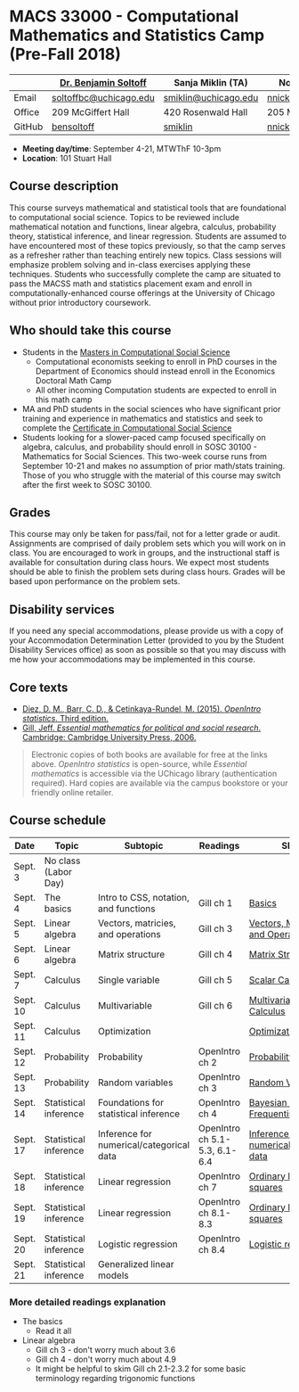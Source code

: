 # MACS 33000 - Computational Mathematics and Statistics Camp (Pre-Fall 2018)

|  | [Dr. Benjamin Soltoff](http://www.bensoltoff.com/) | Sanja Miklin (TA) | Nora Nickels (TA) |
|--------|----------------------------------------------------|----------------------|-----------------------------------------|
| Email | soltoffbc@uchicago.edu | smiklin@uchicago.edu | nnickels@uchicago.edu |
| Office | 209 McGiffert Hall | 420 Rosenwald Hall | 205 McGiffert Hall |
| GitHub | [bensoltoff](https://github.com/bensoltoff) | [smiklin](https://github.com/smiklin) | [nnickels](https://github.com/nnickels) |

* **Meeting day/time**: September 4-21, MTWThF 10-3pm
* **Location**: 101 Stuart Hall

## Course description

This course surveys mathematical and statistical tools that are foundational to computational social science. Topics to be reviewed include mathematical notation and functions, linear algebra, calculus, probability theory, statistical inference, and linear regression. Students are assumed to have encountered most of these topics previously, so that the camp serves as a refresher rather than teaching entirely new topics. Class sessions will emphasize problem solving and in-class exercises applying these techniques. Students who successfully complete the camp are situated to pass the MACSS math and statistics placement exam and enroll in computationally-enhanced course offerings at the University of Chicago without prior introductory coursework.

## Who should take this course

* Students in the [Masters in Computational Social Science](https://macss.uchicago.edu/)
    * Computational economists seeking to enroll in PhD courses in the Department of Economics should instead enroll in the Economics Doctoral Math Camp
    * All other incoming Computation students are expected to enroll in this math camp
* MA and PhD students in the social sciences who have significant prior training and experience in mathematics and statistics and seek to complete the [Certificate in Computational Social Science](https://macss.uchicago.edu/content/certificate-current-students)
* Students looking for a slower-paced camp focused specifically on algebra, calculus, and probability should enroll in SOSC 30100 - Mathematics for Social Sciences. This two-week course runs from September 10-21 and makes no assumption of prior math/stats training. Those of you who struggle with the material of this course may switch after the first week to SOSC 30100.

## Grades

This course may only be taken for pass/fail, not for a letter grade or audit. Assignments are comprised of daily problem sets which you will work on in class. You are encouraged to work in groups, and the instructional staff is available for consultation during class hours. We expect most students should be able to finish the problem sets during class hours. Grades will be based upon performance on the problem sets.

## Disability services

If you need any special accommodations, please provide us with a copy of your Accommodation Determination Letter (provided to you by the Student Disability Services office) as soon as possible so that you may discuss with me how your accommodations may be implemented in this course.

## Core texts

* [Diez, D. M., Barr, C. D., & Cetinkaya-Rundel, M. (2015). *OpenIntro statistics*. Third edition.](https://www.openintro.org/stat/textbook.php?stat_book=os)
* [Gill, Jeff. *Essential mathematics for political and social research*. Cambridge: Cambridge University Press, 2006.](https://doi-org.proxy.uchicago.edu/10.1017/CBO9780511606656)

> Electronic copies of both books are available for free at the links above. *OpenIntro statistics* is open-source, while *Essential mathematics* is accessible via the UChicago library (authentication required). Hard copies are available via the campus bookstore or your friendly online retailer.

## Course schedule

| Date | Topic | Subtopic | Readings | Slides | Assignment |
|----------|-----------------------|---------------------------------------|----------------|--------------------------------------------------------------------------------------------------------------------|------------|
| Sept. 3 | No class (Labor Day) |  |  |  |  |
| Sept. 4 | The basics | Intro to CSS, notation, and functions | Gill ch 1 | [Basics](https://math-camp.github.io/basics-slides.html) | [PS1](problem-sets/basics-ps.pdf) |
| Sept. 5 | Linear algebra | Vectors, matricies, and operations | Gill ch 3 | [Vectors, Matricies, and Operations](https://math-camp.github.io/vectors-slides.html) | [PS2](problem-sets/vectors-ps.pdf) |
| Sept. 6 | Linear algebra | Matrix structure | Gill ch 4 | [Matrix Structure](https://math-camp.github.io/matrix-structure-slides.html) | [PS3](problem-sets/matrix-structure-ps.pdf) |
| Sept. 7 | Calculus | Single variable | Gill ch 5 | [Scalar Calculus](https://math-camp.github.io/single-variable-slides.html) | [PS4](problem-sets/single-variable-ps.pdf) |
| Sept. 10 | Calculus | Multivariable | Gill ch 6 | [Multivariable Calculus](https://math-camp.github.io/multi-variable-slides.html) | [PS5](problem-sets/multi-variable-ps.pdf) |
| Sept. 11 | Calculus | Optimization |  | [Optimization](https://math-camp.github.io/optimization-slides.html) | [PS6](problem-sets/optimization-ps.pdf) |
| Sept. 12 | Probability | Probability | OpenIntro ch 2 | [Probability](https://math-camp.github.io/probability-slides.html) | [PS7](problem-sets/probability-ps.pdf) |
| Sept. 13 | Probability | Random variables | OpenIntro ch 3 | [Random Variables](https://math-camp.github.io/random-variable-slides.html) | [PS8](problem-sets/random-variables-ps.pdf) |
| Sept. 14 | Statistical inference | Foundations for statistical inference | OpenIntro ch 4 | [Bayesian vs. Frequentist Inference](https://math-camp.github.io/stat-inference-slides.html) | [PS9](problem-sets/stat-inference-ps.pdf) |
| Sept. 17 | Statistical inference | Inference for numerical/categorical data | OpenIntro ch 5.1-5.3, 6.1-6.4 | [Inference for numerical/categorical data](https://math-camp.github.io/inference-num-cat-slides.html) | [PS10](problem-sets/inference-num-cat-ps.pdf) |
| Sept. 18 | Statistical inference | Linear regression | OpenIntro ch 7 | [Ordinary least squares](https://math-camp.github.io/ols-slides.html) | [PS11](problem-sets/ols-ps.pdf) |
| Sept. 19 | Statistical inference | Linear regression | OpenIntro ch 8.1-8.3 | [Ordinary least squares](https://math-camp.github.io/ols-diagnostics-slides.html) | [PS12](problem-sets/ols-diagnostics-ps.pdf) |
| Sept. 20 | Statistical inference | Logistic regression | OpenIntro ch 8.4 | [Logistic regression](https://math-camp.github.io/logistic-regression-slides.html) | [PS13](problem-sets/logistic-regression-ps.pdf) |
| Sept. 21 | Statistical inference | Generalized linear models | |  | PS14 |

### More detailed readings explanation

* The basics
    * Read it all
* Linear algebra
    * Gill ch 3 - don't worry much about 3.6
    * Gill ch 4 - don't worry much about 4.9
    * It might be helpful to skim Gill ch 2.1-2.3.2 for some basic terminology regarding trigonomic functions
